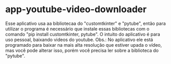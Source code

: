# app-youtube-video-downloader

Esse aplicativo usa aa bibliotecaa do "customtkinter" e "pytube", então para utilizar o programa é necessário que instale essas bibliotecas com o comando "pip install customtkinter, pytube".
O intuito do aplicativo é para uso pessoal, baixando videos do youtube.
Obs.: No aplicativo ele está programado para baixar na mais alta resolução que estiver upada o vídeo, mas você pode alterar isso, porém você precisa ler sobre a biblioteca do "pytube".
